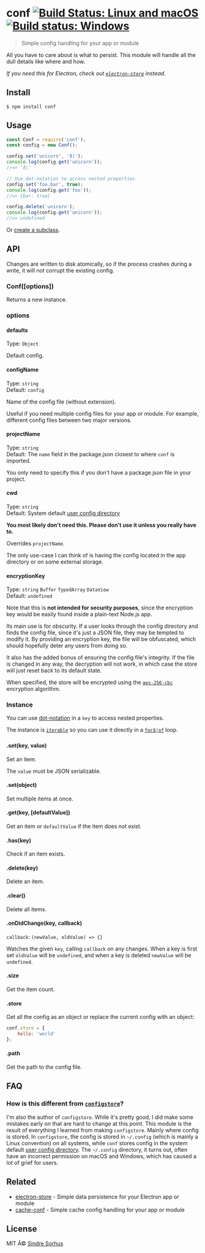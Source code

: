 # conf [![Build Status: Linux and macOS](https://travis-ci.org/sindresorhus/conf.svg?branch=master)](https://travis-ci.org/sindresorhus/conf) [![Build status: Windows](https://ci.appveyor.com/api/projects/status/n88jwh3aju39i0p2/branch/master?svg=true)](https://ci.appveyor.com/project/sindresorhus/conf/branch/master)

> Simple config handling for your app or module

All you have to care about is what to persist. This module will handle all the dull details like where and how.

*If you need this for Electron, check out [`electron-store`](https://github.com/sindresorhus/electron-store) instead.*


## Install

```
$ npm install conf
```


## Usage

```js
const Conf = require('conf');
const config = new Conf();

config.set('unicorn', 'ð¦');
console.log(config.get('unicorn'));
//=> 'ð¦'

// Use dot-notation to access nested properties
config.set('foo.bar', true);
console.log(config.get('foo'));
//=> {bar: true}

config.delete('unicorn');
console.log(config.get('unicorn'));
//=> undefined
```

Or [create a subclass](https://github.com/sindresorhus/electron-store/blob/master/index.js).


## API

Changes are written to disk atomically, so if the process crashes during a write, it will not corrupt the existing config.

### Conf([options])

Returns a new instance.

### options

#### defaults

Type: `Object`

Default config.

#### configName

Type: `string`<br>
Default: `config`

Name of the config file (without extension).

Useful if you need multiple config files for your app or module. For example, different config files between two major versions.

#### projectName

Type: `string`<br>
Default: The `name` field in the package.json closest to where `conf` is imported.

You only need to specify this if you don't have a package.json file in your project.

#### cwd

Type: `string`<br>
Default: System default [user config directory](https://github.com/sindresorhus/env-paths#pathsconfig)

**You most likely don't need this. Please don't use it unless you really have to.**

Overrides `projectName`.

The only use-case I can think of is having the config located in the app directory or on some external storage.

#### encryptionKey

Type: `string` `Buffer` `TypedArray` `DataView`<br>
Default: `undefined`

Note that this is **not intended for security purposes**, since the encryption key would be easily found inside a plain-text Node.js app.

Its main use is for obscurity. If a user looks through the config directory and finds the config file, since it's just a JSON file, they may be tempted to modify it. By providing an encryption key, the file will be obfuscated, which should hopefully deter any users from doing so.

It also has the added bonus of ensuring the config file's integrity. If the file is changed in any way, the decryption will not work, in which case the store will just reset back to its default state.

When specified, the store will be encrypted using the [`aes-256-cbc`](https://en.wikipedia.org/wiki/Block_cipher_mode_of_operation) encryption algorithm.

### Instance

You can use [dot-notation](https://github.com/sindresorhus/dot-prop) in a `key` to access nested properties.

The instance is [`iterable`](https://developer.mozilla.org/en/docs/Web/JavaScript/Reference/Iteration_protocols) so you can use it directly in a [`forâ¦of`](https://developer.mozilla.org/en/docs/Web/JavaScript/Reference/Statements/for...of) loop.

#### .set(key, value)

Set an item.

The `value` must be JSON serializable.

#### .set(object)

Set multiple items at once.

#### .get(key, [defaultValue])

Get an item or `defaultValue` if the item does not exist.

#### .has(key)

Check if an item exists.

#### .delete(key)

Delete an item.

#### .clear()

Delete all items.

#### .onDidChange(key, callback)

`callback`: `(newValue, oldValue) => {}`

Watches the given `key`, calling `callback` on any changes. When a key is first set `oldValue` will be `undefined`, and when a key is deleted `newValue` will be `undefined`.

#### .size

Get the item count.

#### .store

Get all the config as an object or replace the current config with an object:

```js
conf.store = {
	hello: 'world'
};
```

#### .path

Get the path to the config file.



## FAQ

### How is this different from [`configstore`](https://github.com/yeoman/configstore)?

I'm also the author of `configstore`. While it's pretty good, I did make some mistakes early on that are hard to change at this point. This module is the result of everything I learned from making `configstore`. Mainly where config is stored. In `configstore`, the config is stored in `~/.config` (which is mainly a Linux convention) on all systems, while `conf` stores config in the system default [user config directory](https://github.com/sindresorhus/env-paths#pathsconfig). The `~/.config` directory, it turns out, often have an incorrect permission on macOS and Windows, which has caused a lot of grief for users.


## Related

- [electron-store](https://github.com/sindresorhus/electron-store) - Simple data persistence for your Electron app or module
- [cache-conf](https://github.com/SamVerschueren/cache-conf) - Simple cache config handling for your app or module


## License

MIT Â© [Sindre Sorhus](https://sindresorhus.com)
